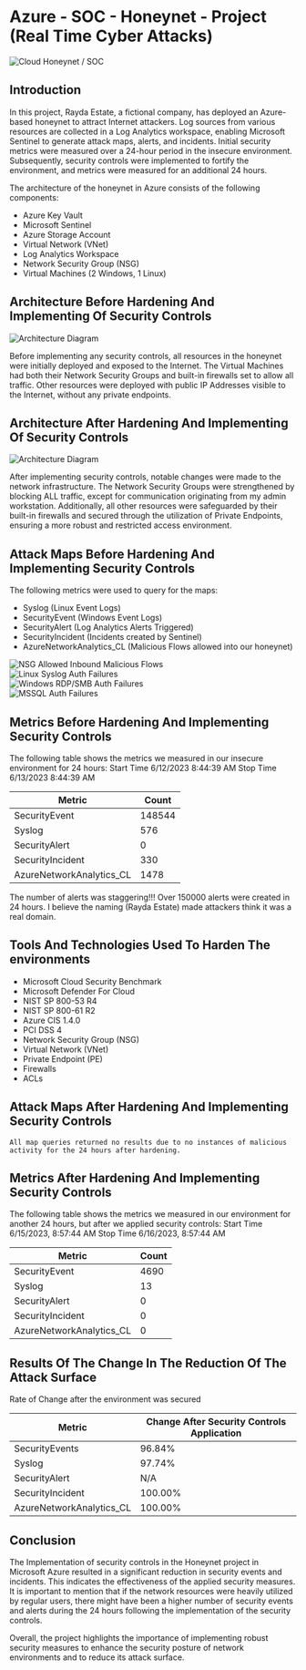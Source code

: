 # Azure - SOC - Honeynet - Project (Real Time Cyber Attacks)
![Cloud Honeynet / SOC](https://i.imgur.com/VGcjyU7.jpg)

## Introduction

In this project, Rayda Estate, a fictional company, has deployed an Azure-based honeynet to attract Internet attackers. Log sources from various resources are collected in a Log Analytics workspace, enabling Microsoft Sentinel to generate attack maps, alerts, and incidents. Initial security metrics were measured over a 24-hour period in the insecure environment. Subsequently, security controls were implemented to fortify the environment, and metrics were measured for an additional 24 hours. 

The architecture of the honeynet in Azure consists of the following components:

- Azure Key Vault
- Microsoft Sentinel
- Azure Storage Account
- Virtual Network (VNet)
- Log Analytics Workspace
- Network Security Group (NSG)
- Virtual Machines (2 Windows, 1 Linux)





## Architecture Before Hardening And Implementing Of Security Controls
![Architecture Diagram](https://i.imgur.com/1yJ0IJU.jpg)

Before implementing any security controls, all resources in the honeynet were initially deployed and exposed to the Internet. The Virtual Machines had both their Network Security Groups and built-in firewalls set to allow all traffic. Other resources were deployed with public IP Addresses visible to the Internet, without any private endpoints.

## Architecture After Hardening And Implementing Of Security Controls
![Architecture Diagram](https://i.imgur.com/c0cSnfw.jpg)

After implementing security controls, notable changes were made to the network infrastructure. The Network Security Groups were strengthened by blocking ALL traffic, except for communication originating from my admin workstation. Additionally, all other resources were safeguarded by their built-in firewalls and secured through the utilization of Private Endpoints, ensuring a more robust and restricted access environment.


## Attack Maps Before Hardening And Implementing Security Controls
The following metrics were used to query for the maps:

- Syslog (Linux Event Logs)
- SecurityEvent (Windows Event Logs)
- SecurityAlert (Log Analytics Alerts Triggered)
- SecurityIncident (Incidents created by Sentinel)
- AzureNetworkAnalytics_CL (Malicious Flows allowed into our honeynet)

![NSG Allowed Inbound Malicious Flows](https://i.imgur.com/0654REU.jpg)<br>
![Linux Syslog Auth Failures](https://i.imgur.com/1qidkTm.jpg)<br>
![Windows RDP/SMB Auth Failures](https://i.imgur.com/GNDKcAy.jpg)<br>
![MSSQL Auth Failures](https://i.imgur.com/w56RB4X.jpg)

## Metrics Before Hardening And Implementing Security Controls

The following table shows the metrics we measured in our insecure environment for 24 hours:
Start Time 6/12/2023 8:44:39 AM
Stop Time  6/13/2023 8:44:39 AM

| Metric                   | Count
| ------------------------ | -----
| SecurityEvent            | 148544
| Syslog                   | 576
| SecurityAlert            | 0 
| SecurityIncident         | 330
| AzureNetworkAnalytics_CL | 1478

The number of alerts was staggering!!! Over 150000 alerts were created in 24 hours. I believe the naming (Rayda Estate) made attackers think it was a real domain.

## Tools And Technologies Used To Harden The environments
- Microsoft Cloud Security Benchmark
- Microsoft Defender For Cloud
- NIST SP 800-53 R4
- NIST SP 800-61 R2
- Azure CIS 1.4.0
- PCI DSS 4
- Network Security Group (NSG)
- Virtual Network (VNet)
- Private Endpoint (PE)
- Firewalls
- ACLs

## Attack Maps After Hardening And Implementing Security Controls

```All map queries returned no results due to no instances of malicious activity for the 24 hours after hardening.```

## Metrics After Hardening And Implementing Security Controls

The following table shows the metrics we measured in our environment for another 24 hours, but after we applied security controls:
Start Time 6/15/2023, 8:57:44 AM
Stop Time	 6/16/2023, 8:57:44 AM

| Metric                   | Count
| ------------------------ | -----
| SecurityEvent            | 4690
| Syslog                   | 13
| SecurityAlert            | 0
| SecurityIncident         | 0
| AzureNetworkAnalytics_CL | 0

## Results Of The Change In The Reduction Of The Attack Surface
Rate of Change after the environment was secured

| Metric                        | Change After Security Controls Application
|-------------------------------| ------------------------------------------
| SecurityEvents                | 96.84%
| Syslog                        | 97.74%
| SecurityAlert                 | N/A
| SecurityIncident              | 100.00%
| AzureNetworkAnalytics_CL      | 100.00%

## Conclusion

The Implementation of security controls in the Honeynet project in Microsoft Azure resulted in a significant reduction in security events and incidents. This indicates the effectiveness of the applied security measures. It is important to mention that if the network resources were heavily utilized by regular users, there might have been a higher number of security events and alerts during the 24 hours following the implementation of the security controls.

Overall, the project highlights the importance of implementing robust security measures to enhance the security posture of network environments and to reduce its attack surface.
